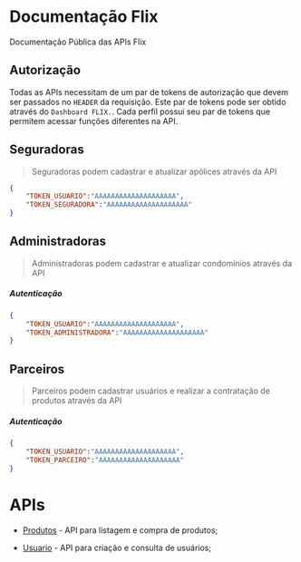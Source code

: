 # Documentação Flix
Documentação Pública das APIs Flix

## Autorização

Todas as APIs necessitam de um par de tokens de autorização que devem ser passados no `HEADER` da requisição. Este par de tokens pode ser obtido através do `Dashboard FLIX.`. Cada perfil possui seu par de tokens que permitem acessar funções diferentes na API.



## Seguradoras

> Seguradoras podem cadastrar e atualizar apólices através da API

```json
{
    "TOKEN_USUARIO":"AAAAAAAAAAAAAAAAAAAA",
    "TOKEN_SEGURADORA":"AAAAAAAAAAAAAAAAAAAA"
}
```



## Administradoras

> Administradoras podem cadastrar e atualizar condomínios através da API

##### Autenticação 

```json
{
    "TOKEN_USUARIO":"AAAAAAAAAAAAAAAAAAAA",
    "TOKEN_ADMINISTRADORA":"AAAAAAAAAAAAAAAAAAAA"
}
```



## Parceiros

> Parceiros podem cadastrar usuários e realizar a contratação de produtos através da API

##### Autenticação

```json
{
    "TOKEN_USUARIO":"AAAAAAAAAAAAAAAAAAAA",
    "TOKEN_PARCEIRO":"AAAAAAAAAAAAAAAAAAAA"
}
```



# APIs

- [Produtos](Produtos.md) - API para listagem e compra de produtos;

- [Usuario](Usuario.md) - API para criação e consulta de usuários;

  
  
  ```
  
  ```
  
  

